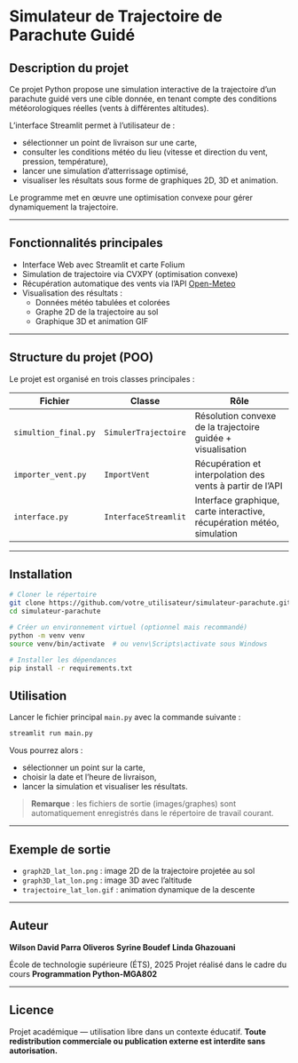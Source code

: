 # Simulateur de Trajectoire de Parachute Guidé

##  Description du projet
Ce projet Python propose une simulation interactive de la trajectoire d’un parachute guidé vers une cible donnée, en tenant compte des conditions météorologiques réelles (vents à différentes altitudes).

L’interface Streamlit permet à l’utilisateur de :
- sélectionner un point de livraison sur une carte,
- consulter les conditions météo du lieu (vitesse et direction du vent, pression, température),
- lancer une simulation d’atterrissage optimisé,
- visualiser les résultats sous forme de graphiques 2D, 3D et animation.

Le programme met en œuvre une optimisation convexe pour gérer dynamiquement la trajectoire.

---

##  Fonctionnalités principales
- Interface Web avec Streamlit et carte Folium
- Simulation de trajectoire via CVXPY (optimisation convexe)
- Récupération automatique des vents via l’API [Open-Meteo](https://open-meteo.com/)
- Visualisation des résultats :
  - Données météo tabulées et colorées
  - Graphe 2D de la trajectoire au sol
  - Graphique 3D et animation GIF

---

##  Structure du projet (POO)

Le projet est organisé en trois classes principales :

| Fichier               | Classe               | Rôle                                                                 |
|-----------------------|----------------------|----------------------------------------------------------------------|
| `simultion_final.py` | `SimulerTrajectoire` | Résolution convexe de la trajectoire guidée + visualisation         |
| `importer_vent.py`   | `ImportVent`         | Récupération et interpolation des vents à partir de l’API           |
| `interface.py`       | `InterfaceStreamlit` | Interface graphique, carte interactive, récupération météo, simulation |

---

##  Installation

```bash
# Cloner le répertoire
git clone https://github.com/votre_utilisateur/simulateur-parachute.git
cd simulateur-parachute

# Créer un environnement virtuel (optionnel mais recommandé)
python -m venv venv
source venv/bin/activate  # ou venv\Scripts\activate sous Windows

# Installer les dépendances
pip install -r requirements.txt
```
##  Utilisation

Lancer le fichier principal `main.py` avec la commande suivante :

```bash
streamlit run main.py
```

Vous pourrez alors :

* sélectionner un point sur la carte,
* choisir la date et l’heure de livraison,
* lancer la simulation et visualiser les résultats.

> **Remarque** : les fichiers de sortie (images/graphes) sont automatiquement enregistrés dans le répertoire de travail courant.

---

##  Exemple de sortie

* `graph2D_lat_lon.png` : image 2D de la trajectoire projetée au sol
* `graph3D_lat_lon.png` : image 3D avec l’altitude
* `trajectoire_lat_lon.gif` : animation dynamique de la descente

---

##  Auteur

**Wilson David Parra Oliveros**
**Syrine Boudef**
**Linda Ghazouani**

École de technologie supérieure (ÉTS), 2025
Projet réalisé dans le cadre du cours **Programmation Python-MGA802**

---

##  Licence

Projet académique — utilisation libre dans un contexte éducatif.
**Toute redistribution commerciale ou publication externe est interdite sans autorisation.**

